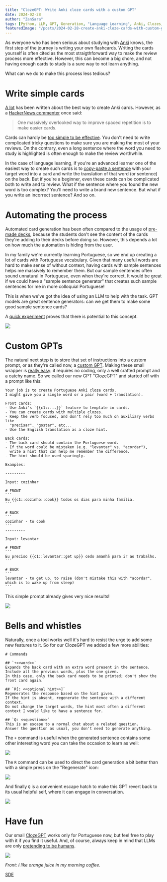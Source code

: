 ```yaml
---
title: "ClozeGPT: Write Anki cloze cards with a custom GPT"
date: 2024-02-28
author: "ZanSara"
tags: [Python, LLM, GPT, Generation, "Language Learning", Anki, Clozes, GPTs, "Prompt Engineering"]
featuredImage: "/posts/2024-02-28-create-anki-cloze-cards-with-custom-gpt/cover.png"
---
```


As everyone who has been serious about studying with [Anki](https://apps.ankiweb.net/) knows, the first step of the journey is writing your own flashcards. Writing the cards yourself is often cited as the most straigthforward way to make the review process more effective. However, this can become a big chore, and not having enough cards to study is a sure way to not learn anything.

What can we do to make this process less tedious?

# Write simple cards

[A lot](https://www.reddit.com/r/Anki/) has been written about the best way to create Anki cards. However, as a [HackerNews commenter](https://news.ycombinator.com/item?id=39002138) once said:

> One massively overlooked way to improve spaced repetition is to make easier cards.

Cards can hardly be [too simple to be effective](https://www.supermemo.com/en/blog/twenty-rules-of-formulating-knowledge). You don't need to write complicated tricky questions to make sure you are making the most of your reviews. On the contrary, even a long sentence where the word you need to study is highlighted is often enough to make the review worthwhile.

In the case of language learning, if you're an advanced learner one of the easiest way to create such cards is to [copy-paste a sentence](https://www.supermemo.com/en/blog/learn-whole-phrases-supertip-4) with your target word into a card and write the translation of that word (or sentence) on the back. But if you're a beginner, even these cards can be complicated both to write and to review. What if the sentence where you found the new word is too complex? You'll need to write a brand new sentence. But what if you write an incorrect sentence? And so on.

# Automating the process

Automated card generation has been often compared to the usage of [pre-made decks](https://www.reddit.com/r/languagelearning/comments/6ysx7g/is_there_value_in_making_your_own_anki_deck_or/), because the students don't see the content of the cards they're adding to their decks before doing so. However, this depends a lot on how much the automation is hiding from the user.

In my family we're currently learning Portuguese, so we end up creating a lot of cards with Portuguese vocabulary. Given that many useful words are hard to make sense of without context, having cards with sample sentences helps me massively to remember them. But our sample sentences often sound unnatural in Portuguese, even when they're correct. It would be great if we could have a "sample sentence generator" that creates such sample sentences for me in more colloquial Portuguese!

This is when we've got the idea of using an LLM to help with the task. GPT models are great sentence generators: can we get them to make some good sample sentence cards?

A [quick experiment](https://chat.openai.com/share/89c821b8-6048-45f3-9fc1-c3875fdbe1c5) proves that there is potential to this concept.

![](/posts/2024-02-28-create-anki-cloze-cards-with-custom-gpt/chatgpt-anki-card-creation.png)

# Custom GPTs

The natural next step is to store that set of instructions into a custom prompt, or as they're called now, a [custom GPT](https://help.openai.com/en/articles/8554407-gpts-faq#h_40756527ce). Making these small wrapper is [really easy](https://help.openai.com/en/articles/8554397-creating-a-gpt): it requires no coding, only a well crafted prompt and a catchy name. So we called our new GPT "ClozeGPT" and started off with a prompt like this:


    Your job is to create Portuguese Anki cloze cards. 
    I might give you a single word or a pair (word + translation). 

    Front cards:
    - Use Anki's `{{c1::...}}` feature to template in cards. 
    - You can create cards with multiple clozes.
    - Keep the verb focused, and don't rely too much on auxiliary verbs like 
      "precisar", "gostar", etc...
    - Use the English translation as a cloze hint.

    Back cards:
    - The back card should contain the Portuguese word.
    - If the word could be mistaken (e.g. "levantar" vs. "acordar"), 
      write a hint that can help me remember the difference. 
    - The hint should be used sparingly.

    Examples:

    ---------

    Input: cozinhar

    # FRONT
    ```
    Eu {{c1::cozinho::cook}} todos os dias para minha família.
    ```

    # BACK
    ```
    cozinhar - to cook
    ```
    ---------

    Input: levantar

    # FRONT
    ```
    Eu preciso {{c1::levantar::get up}} cedo amanhã para ir ao trabalho.
    ```

    # BACK
    ```
    levantar - to get up, to raise (don't mistake this with "acordar", which is to wake up from sleep)
    ```

This simple prompt already gives very nice results!

![](/posts/2024-02-28-create-anki-cloze-cards-with-custom-gpt/beber-flashcard.png)

# Bells and whistles

Naturally, once a tool works well it's hard to resist the urge to add some new features to it. So for our ClozeGPT we added a few more abilities:

    # Commands

    ## `+<<word>>`
    Expands the back card with an extra word present in the sentence.
    Include all the previous words, plus the one given.
    In this case, only the back card needs to be printed; don't show the front card again.

    ## `R[: <<optional hint>>]`
    Regenerates the response based on the hint given.
    If the hint is absent, regenerate the sentence with a different context.
    Do not change the target words, the hint most often a different context I would like to have a sentence for.

    ## `Q: <<question>>`
    This is an escape to a normal chat about a related question.
    Answer the question as usual, you don't need to generate anything.

The `+` command is useful when the generated sentence contains some other interesting word you can take the occasion to learn as well:

![](/posts/2024-02-28-create-anki-cloze-cards-with-custom-gpt/maca-flashcard.png)

The `R` command can be used to direct the card generation a bit better than with a simple press on the "Regenerate" icon:

![](/posts/2024-02-28-create-anki-cloze-cards-with-custom-gpt/morango-flashcard.png)

And finally `Q` is a convenient escape hatch to make this GPT revert back to its usual helpful self, where it can engage in conversation.

![](/posts/2024-02-28-create-anki-cloze-cards-with-custom-gpt/esquecer-flashcard.png)

# Have fun

Our small [ClozeGPT](https://chat.openai.com/g/g-wmHCaGcCZ-clozegpt) works only for Portuguese now, but feel free to play with it if you find it useful. And, of course, always keep in mind that LLMs are only [pretending to be humans](https://chat.openai.com/share/07295647-9f43-4346-97a5-b35f62251d55).

![](/posts/2024-02-28-create-anki-cloze-cards-with-custom-gpt/laranja-flashcard.png)

_Front: I like orange juice in my morning coffee._


<p class="fleuron"><a href="https://www.zansara.dev/posts/2024-05-06-teranoptia/">SDE</a></p>